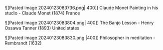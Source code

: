 
![[Pasted image 20240123083736.png| 400]]
Claude Monet Painting in his studio - Claude Monet (1874) France

![[Pasted image 20240123083804.png| 400]]
The Banjo Lesson - Henry Ossawa Tanner (1893) United states

![[Pasted image 20240123083830.png |400]]
Philosopher in meditation - Rembrandt (1632)


